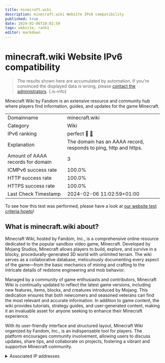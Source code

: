 ```yaml
---
title: minecraft.wiki
description: minecraft.wiki Website IPv6 compatibility
published: true
date: 2024-02-06T10:02:59
tags: website, rank1
editor: markdown
---
```


# minecraft.wiki Website IPv6 compatibility

> The results shown here are accumulated by automation. If you're convinced the displayed data is wrong, please [contact the administrators](/howto/chat). 
{.is-info}

Minecraft Wiki by Fandom is an extensive resource and community hub where players find information, guides, and updates for the game Minecraft.


|   |   |
| - | - |
| Domainname | minecraft.wiki
| Category | Wiki |
| IPv6 ranking | perfect :1st_place_medal: [🔗](/howto/ranking) |
| Explanation | The domain has an AAAA record, responds to ping, http and https. |
| Amount of AAAA records for domain | 3 |
| ICMPv6 success rate | 100.0%|
| HTTP success rate | 100.0% |
| HTTPS success rate | 100.0% |
| Last Check Timestamp | 2024-02-06 11:02:59+01:00 |

To see how this test was performed, please have a look at [our website test criteria howto](/howto/testcriteria/website)!


## What is minecraft.wiki about?
Minecraft Wiki, hosted by Fandom, Inc., is a comprehensive online resource dedicated to the popular sandbox video game, Minecraft. Developed by Mojang Studios, Minecraft allows players to build, explore, and survive in a blocky, procedurally-generated 3D world with unlimited terrain. The wiki serves as a collaborative database, meticulously documenting every aspect of the game—from the basic mechanics of mining and crafting to the intricate details of redstone engineering and mob behavior.

Managed by a community of game enthusiasts and contributors, Minecraft Wiki is continually updated to reflect the latest game versions, including new features, items, blocks, and creatures introduced by Mojang. This dedication ensures that both newcomers and seasoned veterans can find the most relevant and accurate information. In addition to game content, the wiki provides tutorials, strategy guides, and user-generated content, making it an invaluable asset for anyone seeking to enhance their Minecraft experience.

With its user-friendly interface and structured layout, Minecraft Wiki organized by Fandom, Inc., is an indispensable tool for players. The platform encourages community involvement, allowing users to discuss updates, share tips, and collaborate on projects, fostering a vibrant and supportive Minecraft community.



<details>
<summary>Associated IP addresses</summary>

2606:4700:20::ac43:486a

2606:4700:20::681a:66b

2606:4700:20::681a:76b

</details>
